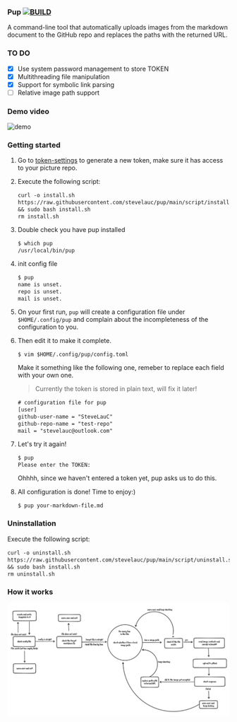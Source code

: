 ### Pup [![BUILD](https://github.com/stevelauc/pup/workflows/Rust/badge.svg)](https://github.com/stevelauc/pup/actions/workflows/build.yml)
A command-line tool that automatically uploads images from the markdown document to
the GitHub repo and replaces the paths with the returned URL.

### TO DO
- [x] Use system password management to store TOKEN
- [x] Multithreading file manipulation
- [x] Support for symbolic link parsing
- [ ] Relative image path support

### Demo video
  ![demo](https://user-images.githubusercontent.com/96880612/163778336-a2fda462-0af0-45fa-afb5-bbec48b438fa.gif)

### Getting started
1. Go to [token-settings](https://github.com/settings/tokens) to generate a new
   token, make sure it has access to your picture repo.

2. Execute the following script: 

   ```shell
   curl -o install.sh https://raw.githubusercontent.com/stevelauc/pup/main/script/install.sh && sudo bash install.sh
   rm install.sh
   ```

3. Double check you have pup installed
   ```shell
   $ which pup
   /usr/local/bin/pup
   ```
4. init config file
   ```shell
   $ pup
   name is unset.
   repo is unset.
   mail is unset.
   ```
5. On your first run, `pup` will create a configuration file under
`$HOME/.config/pup` and complain about the incompleteness of the configuration
to you.

6. Then edit it to make it complete.
   ```shell
   $ vim $HOME/.config/pup/config.toml
   ```
   Make it something like the following one, remeber to replace each field with your own one.

   > Currently the token is stored in plain text, will fix it later!
   ```
   # configuration file for pup
   [user]
   github-user-name = "SteveLauC"
   github-repo-name = "test-repo"
   mail = "stevelauc@outlook.com"
   ```
7. Let's try it again!
   ```shell
   $ pup
   Please enter the TOKEN: 
   ```
   Ohhhh, since we haven't entered a token yet, pup asks us to do this.

8. All configuration is done! Time to enjoy:)
   ```shell
   $ pup your-markdown-file.md
   ```
### Uninstallation
   Execute the following script:

   ```shell
   curl -o uninstall.sh https://raw.githubusercontent.com/stevelauc/pup/main/script/uninstall.sh && sudo bash install.sh
   rm uninstall.sh
   ```
### How it works
![workflow](https://github.com/SteveLauC/pic/blob/main/Page%201.png)
